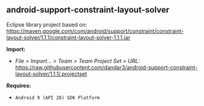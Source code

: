 ## android-support-constraint-layout-solver

Eclipse library project based on:<br/>
https://maven.google.com/com/android/support/constraint/constraint-layout-solver/1.1.1/constraint-layout-solver-1.1.1.jar

**Import:**
- _File > Import... > Team > Team Project Set > URL:_<br/>
  https://raw.githubusercontent.com/dandar3/android-support-constraint-layout-solver/1.1.1/.projectset

**Requires:**
- `Android 9 (API 28) SDK Platform`